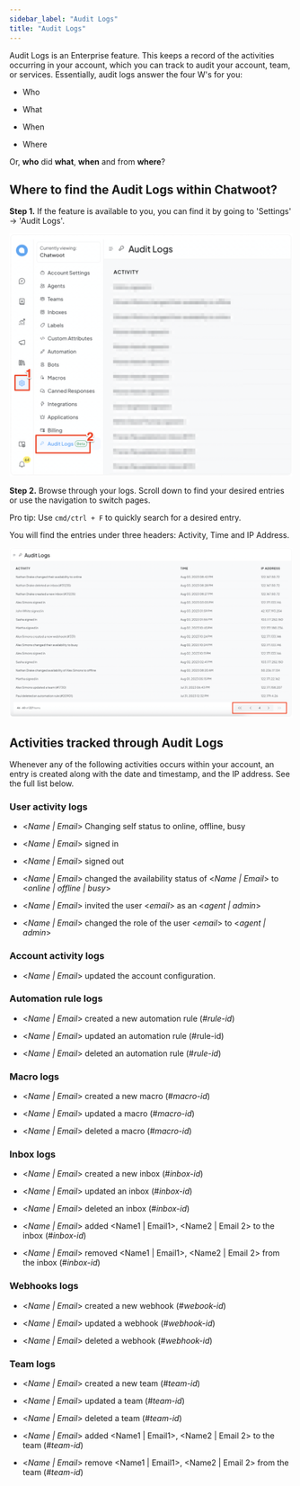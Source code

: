 ```yaml
---
sidebar_label: "Audit Logs"
title: "Audit Logs"
---
```


Audit Logs is an Enterprise feature. This keeps a record of the activities occurring in your account, which you can track to audit your account, team, or services. Essentially, audit logs answer the four W's for you:

- Who

- What

- When

- Where

Or, **who** did **what**, **when** and from **where**?

## Where to find the Audit Logs within Chatwoot?

**Step 1.** If the feature is available to you, you can find it by going to 'Settings' -> 'Audit Logs'.

![Finding Audit Logs in Chatwoot UI](./images/audit-logs/finding-audit-logs.png)

**Step 2.** Browse through your logs. Scroll down to find your desired entries or use the navigation to switch pages.

Pro tip: Use `cmd/ctrl + F` to quickly search for a desired entry.

You will find the entries under three headers: Activity, Time and IP Address.

![Audit Logs example](./images/audit-logs/audit-logs.png)

## Activities tracked through Audit Logs

Whenever any of the following activities occurs within your account, an entry is created along with the date and timestamp, and the IP address. See the full list below.

### User activity logs

- <_Name | Email_> Changing self status to online, offline, busy

- <_Name | Email_> signed in

- <_Name | Email_> signed out

- <_Name | Email_> changed the availability status of <_Name | Email_> to <_online | offline | busy_>

- <_Name | Email_> invited the user <_email_> as an <_agent | admin_>

- <_Name | Email_> changed the role of the user <_email_> to <_agent | admin_>

### Account activity logs

- <_Name | Email_> updated the account configuration.

### Automation rule logs

- <_Name | Email_> created a new automation rule (_#rule-id_)

- <_Name | Email_> updated an automation rule (#rule-id)

- <_Name | Email_> deleted an automation rule (#_rule-id_)

### Macro logs

- <_Name | Email_> created a new macro (#_macro-id_)

- <_Name | Email_> updated a macro (#_macro-id_)

- <_Name | Email_> deleted a macro (#_macro-id_)

### Inbox logs

- <_Name | Email_> created a new inbox (#_inbox-id_)

- <_Name | Email_> updated an inbox (#_inbox-id_)

- <_Name | Email_> deleted an inbox (#_inbox-id_)

- <_Name | Email_> added <Name1 | Email1>, <Name2 | Email 2> to the inbox (#_inbox-id_)

- <_Name | Email_> removed <Name1 | Email1>, <Name2 | Email 2> from the inbox (#_inbox-id_)

### Webhooks logs

- <_Name | Email_> created a new webhook (#_webook-id_)

- <_Name | Email_> updated a webhook (#_webhook-id_)

- <_Name | Email_> deleted a webhook (#_webhook-id_)

### Team logs

- <_Name | Email_> created a new team (#_team-id_)

- <_Name | Email_> updated a team (#_team-id_)

- <_Name | Email_> deleted a team (#_team-id_)

- <_Name | Email_> added <Name1 | Email1>, <Name2 | Email 2> to the team (#_team-id_)

- <_Name | Email_> remove <Name1 | Email1>, <Name2 | Email 2> from the team (#_team-id_)
